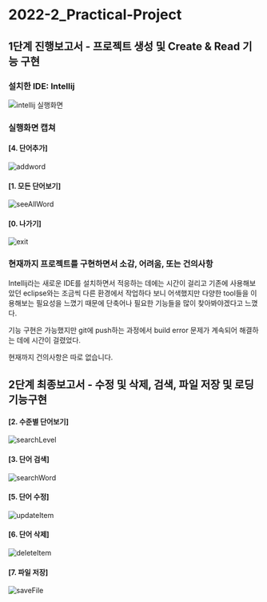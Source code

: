 # 2022-2_Practical-Project
## 1단계 진행보고서 - 프로젝트 생성 및 Create & Read 기능 구현

### 설치한 IDE: Intellij

![intellij 실행화면](https://user-images.githubusercontent.com/103713433/188272380-11f45a64-73f4-4d24-8065-fc44b0d215b9.png)

### 실행화면 캡쳐

#### [4. 단어추가]

![addword](https://github.com/YujinKim164/2022-2_Practical-Project/blob/main/screenshots/addWord.JPG)

#### [1. 모든 단어보기] 

![seeAllWord](https://github.com/YujinKim164/2022-2_Practical-Project/blob/main/screenshots/%EB%AA%A8%EB%93%A0%EB%8B%A8%EC%96%B4%EB%B3%B4%EA%B8%B0.JPG?raw=true)

#### [0. 나가기]

![exit](https://github.com/YujinKim164/2022-2_Practical-Project/blob/main/screenshots/end.JPG?raw=true)

### 현재까지 프로젝트를 구현하면서 소감, 어려움, 또는 건의사항

Intellij라는 새로운 IDE를 설치하면서 적응하는 데에는 시간이 걸리고 기존에 사용해보았던 eclipse와는 조금씩 다른 환경에서 작업하다 보니 어색했지만
다양한 tool들을 이용해보는 필요성을 느꼈기 때문에 단축어나 필요한 기능들을 많이 찾아봐야겠다고 느꼈다.

기능 구현은 가능했지만 git에 push하는 과정에서 build error 문제가 계속되어 해결하는 데에 시간이 걸렸었다.

현재까지 건의사항은 따로 없습니다.


## 2단계 최종보고서 - 수정 및 삭제, 검색, 파일 저장 및 로딩 기능구현
#### [2. 수준별 단어보기]

![searchLevel](https://raw.githubusercontent.com/YujinKim164/2022-2_Practical-Project/dd0855234111d0fa4020fb52448e6e5102747ebe/screenshots/%EC%88%98%EC%A4%80%EB%B3%84%20%EB%8B%A8%EC%96%B4%EB%B3%B4%EA%B8%B0.JPG)

#### [3. 단어 검색]

![searchWord](https://github.com/YujinKim164/2022-2_Practical-Project/blob/main/screenshots/%EB%8B%A8%EC%96%B4%20%EA%B2%80%EC%83%89.JPG?raw=true)

#### [5. 단어 수정]

![updateItem](https://github.com/YujinKim164/2022-2_Practical-Project/blob/main/screenshots/%EB%8B%A8%EC%96%B4%20%EC%88%98%EC%A0%95.JPG?raw=true)

#### [6. 단어 삭제]

![deleteItem](https://github.com/YujinKim164/2022-2_Practical-Project/blob/main/screenshots/%EB%8B%A8%EC%96%B4%20%EC%82%AD%EC%A0%9C.JPG?raw=true)

#### [7. 파일 저장]

![saveFile](https://github.com/YujinKim164/2022-2_Practical-Project/blob/main/screenshots/%ED%8C%8C%EC%9D%BC%20%EC%A0%80%EC%9E%A5.JPG?raw=true)

